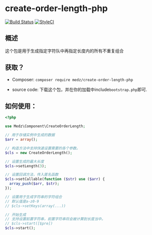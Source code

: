 # create-order-length-php
[![Build Status](https://travis-ci.org/medz/create-order-length-php.svg?branch=master)](https://travis-ci.org/medz/create-order-length-php)
[![StyleCI](https://styleci.io/repos/71053488/shield?branch=master)](https://styleci.io/repos/71053488)

## 概述
这个包是用于生成指定字符队中再指定长度内的所有不重复组合

## 获取？
 - Composer:
  `composer require medz/create-order-length-php`
 
 - source code:
  下载这个包，并在你的加载中include`bootstrap.php`即可.
 
## 如何使用：
```php
<?php

use Medz\Component\CreateOrderLength;

// 用于存储实例中生成的数据
$arr = array();

// 构造方法中支持快速设置需要的各个参数。
$cls = new CreateOrderLength();

// 设置生成的最大长度
$cls->setLength(3);

// 设置回调方法，传入匿名函数
$cls->setCallable(function ($str) use ($arr) {
  array_push($arr, $str);
});

// 设置用于生成字符串的字符组合
// 默认值是a-z0-9
// $cls->setKeys(array(...))

// 开始生成
// 支持设置前置字符串，前置字符串将会被计算到长度当中。
// $cls->start([$pre])
$cls->start();

```
